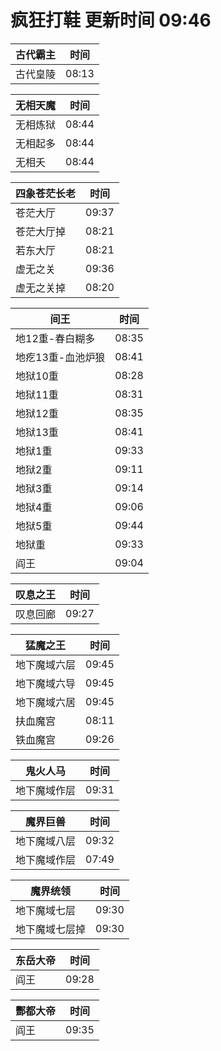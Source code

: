 # 疯狂打鞋 更新时间 09:46

| 古代霸主   | 时间    |
|--------|-------|
| 古代皇陵 | 08:13 |

| 无相天魔   | 时间    |
|--------|-------|
| 无相炼狱 | 08:44 |
| 无相起多 | 08:44 |
| 无相夭 | 08:44 |

| 四象苍茫长老   | 时间    |
|--------|-------|
| 苍茫大厅 | 09:37 |
| 苍茫大厅掉 | 08:21 |
| 若东大厅 | 08:21 |
| 虚无之关 | 09:36 |
| 虚无之关掉 | 08:20 |

| 间王   | 时间    |
|--------|-------|
| 地12重-春白糊多 | 08:35 |
| 地疙13重-血池炉狼 | 08:41 |
| 地狱10重 | 08:28 |
| 地狱11重 | 08:31 |
| 地狱12重 | 08:35 |
| 地狱13重 | 08:41 |
| 地狱1重 | 09:33 |
| 地狱2重 | 09:11 |
| 地狱3重 | 09:14 |
| 地狱4重 | 09:06 |
| 地狱5重 | 09:44 |
| 地狱重 | 09:33 |
| 阎王 | 09:04 |

| 叹息之王   | 时间    |
|--------|-------|
| 叹息回廊 | 09:27 |

| 猛魔之王   | 时间    |
|--------|-------|
| 地下魔域六层 | 09:45 |
| 地下魔域六导 | 09:45 |
| 地下魔域六居 | 09:45 |
| 扶血魔宫 | 08:11 |
| 铁血魔宫 | 09:26 |

| 鬼火人马   | 时间    |
|--------|-------|
| 地下魔域作层 | 09:31 |

| 魔界巨兽   | 时间    |
|--------|-------|
| 地下魔域八层 | 09:32 |
| 地下魔域作层 | 07:49 |

| 魔界统领   | 时间    |
|--------|-------|
| 地下魔域七层 | 09:30 |
| 地下魔域七层掉 | 09:30 |

| 东岳大帝   | 时间    |
|--------|-------|
| 阎王 | 09:28 |

| 酆都大帝   | 时间    |
|--------|-------|
| 阎王 | 09:35 |